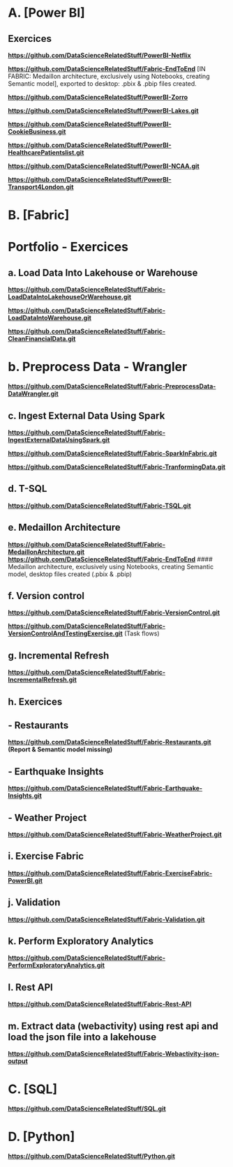 # A. [Power BI]
## Exercices
**https://github.com/DataScienceRelatedStuff/PowerBI-Netflix**


**https://github.com/DataScienceRelatedStuff/Fabric-EndToEnd**
[IN FABRIC: Medaillon architecture, exclusively using Notebooks, creating Semantic model], exported to desktop: .pbix & .pbip files created.

**https://github.com/DataScienceRelatedStuff/PowerBI-Zorro**

**https://github.com/DataScienceRelatedStuff/PowerBI-Lakes.git**

**https://github.com/DataScienceRelatedStuff/PowerBI-CookieBusiness.git**

**https://github.com/DataScienceRelatedStuff/PowerBI-HealthcarePatientslist.git**

**https://github.com/DataScienceRelatedStuff/PowerBI-NCAA.git**

**https://github.com/DataScienceRelatedStuff/PowerBI-Transport4London.git**




# B. [Fabric]
# Portfolio - Exercices

## a. Load Data Into Lakehouse or Warehouse
**https://github.com/DataScienceRelatedStuff/Fabric-LoadDataIntoLakehouseOrWarehouse.git**

**https://github.com/DataScienceRelatedStuff/Fabric-LoadDataIntoWarehouse.git**

**https://github.com/DataScienceRelatedStuff/Fabric-CleanFinancialData.git**


# b. Preprocess Data - Wrangler
**https://github.com/DataScienceRelatedStuff/Fabric-PreprocessData-DataWrangler.git**


## c. Ingest External Data Using Spark
**https://github.com/DataScienceRelatedStuff/Fabric-IngestExternalDataUsingSpark.git**

**https://github.com/DataScienceRelatedStuff/Fabric-SparkInFabric.git**

**https://github.com/DataScienceRelatedStuff/Fabric-TranformingData.git**


## d. T-SQL
**https://github.com/DataScienceRelatedStuff/Fabric-TSQL.git**


## e. Medaillon Architecture
**https://github.com/DataScienceRelatedStuff/Fabric-MedaillonArchitecture.git**
**https://github.com/DataScienceRelatedStuff/Fabric-EndToEnd** #### Medaillon architecture, exclusively using Notebooks, creating Semantic model, desktop files created (.pbix & .pbip)

## f. Version control
**https://github.com/DataScienceRelatedStuff/Fabric-VersionControl.git**

**https://github.com/DataScienceRelatedStuff/Fabric-VersionControlAndTestingExercise.git** (Task flows)


## g. Incremental Refresh
**https://github.com/DataScienceRelatedStuff/Fabric-IncrementalRefresh.git**


## h. Exercices
## - Restaurants
**https://github.com/DataScienceRelatedStuff/Fabric-Restaurants.git (Report & Semantic model missing)**
## - Earthquake Insights
**https://github.com/DataScienceRelatedStuff/Fabric-Earthquake-Insights.git**
## - Weather Project
**https://github.com/DataScienceRelatedStuff/Fabric-WeatherProject.git**


## i. Exercise Fabric
**https://github.com/DataScienceRelatedStuff/Fabric-ExerciseFabric-PowerBI.git**



## j. Validation
**https://github.com/DataScienceRelatedStuff/Fabric-Validation.git**


## k. Perform Exploratory Analytics
**https://github.com/DataScienceRelatedStuff/Fabric-PerformExploratoryAnalytics.git**


## l. Rest API
**https://github.com/DataScienceRelatedStuff/Fabric-Rest-API**

## m. Extract data (webactivity) using rest api and load the json file into a lakehouse
**https://github.com/DataScienceRelatedStuff/Fabric-Webactivity-json-output**






# C. [SQL]
**https://github.com/DataScienceRelatedStuff/SQL.git**




# D. [Python]
**https://github.com/DataScienceRelatedStuff/Python.git**
